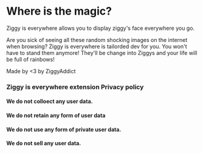 # Where is the magic?

Ziggy is everywhere allows you to display ziggy's face everywhere you go. 

Are you sick of seeing all these random shocking images on the internet when browsing? Ziggy is everywhere is tailorded dev for you. You won't have to stand them anymore! They'll be change into Ziggys and your life will be full of rainbows!

Made by <3 by ZiggyAddict


### Ziggy is everywhere extension Privacy policy

#### We do not colloect any user data.
#### We do not retain any form of user data
#### We do not use any form of private user data.
#### We do not sell any user data.


